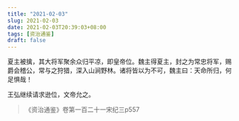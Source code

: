 ```yaml
---
title: "2021-02-03"
slug: 2021-02-03
date: 2021-02-03T20:39:03+08:00
tags: [资治通鉴]
draft: false
---
```


夏主被擒，其大将军聚余众归平凉，即皇帝位。魏主得夏主，封之为常忠将军，赐爵会稽公，常与之狩猎，深入山涧野林。诸将皆以为不可，魏主曰：天命所归，何足惧哉！

王弘继续请求逊位，文帝允之。

> 《资治通鉴》卷第一百二十一宋纪三p557
